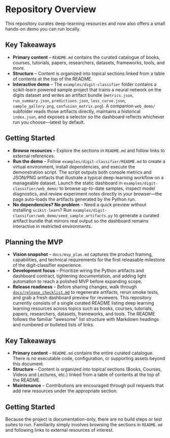 # Repository Overview

This repository curates deep-learning resources and now also offers a small
hands-on demo you can run locally.

## Key Takeaways

- **Primary content** – `README.md` contains the curated catalogue of books,
  courses, tutorials, papers, researchers, datasets, frameworks, tools, and more.
- **Structure** – Content is organized into topical sections linked from a table
  of contents at the top of the README.
- **Interactive demo** – The `examples/digit-classifier` folder contains a
  scikit-learn powered sample project that trains a neural network on the digits
  dataset and writes an artifact bundle (`metrics.json`, `run_summary.json`,
  `predictions.json`, `loss_curve.json`, `sample_gallery.png`,
  `confusion_matrix.png`). A companion `web_demo/` subfolder reads those
  artifacts directly, maintains a historical `index.json`, and exposes a
  selector so the dashboard reflects whichever run you choose—latest by default.

## Getting Started

- **Browse resources** – Explore the sections in `README.md` and follow links to
  external references.
- **Run the demo** – Follow `examples/digit-classifier/README.md` to create a
  virtual environment, install dependencies, and execute the demonstration
  script. The script outputs both console metrics and JSON/PNG artifacts that
  illustrate a typical deep-learning workflow on a manageable dataset. Launch
  the static dashboard in `examples/digit-classifier/web_demo/` to browse
  up-to-date samples, inspect model diagnostics, and review experiment notes
  directly in your browser—the page auto-loads the artifacts generated by the
  Python run.
- **No dependencies? No problem** – Need a quick preview without installing
  `scikit-learn`? Run
  `examples/digit-classifier/web_demo/seed_sample_artifacts.py` to generate a
  curated artifact bundle that mirrors real output so the dashboard remains
  interactive in restricted environments.

## Planning the MVP

- **Vision snapshot** – `docs/mvp_plan.md` captures the product framing,
  capabilities, and technical requirements for the first releasable milestone of
  the digit-classifier experience.
- **Development focus** – Prioritize wiring the Python artifacts and dashboard
  contract, tightening documentation, and adding light automation to reach a
  polished MVP before expanding scope.
- **Release readiness** – Before sharing changes, walk through
  [`docs/release_checklist.md`](release_checklist.md) to regenerate artifacts,
  rerun smoke tests, and grab a fresh dashboard preview for reviewers.
This repository currently consists of a single curated README listing deep learning learning resources across topics such as books, courses, tutorials, papers, researchers, datasets, frameworks, and tools. The README follows the familiar "awesome" list structure with Markdown headings and numbered or bulleted lists of links.

## Key Takeaways

- **Primary content** – `README.md` contains the entire curated catalogue. There is no executable code, configuration, or supporting assets beyond this document.
- **Structure** – Content is organized into topical sections (Books, Courses, Videos and Lectures, etc.) linked from a table of contents at the top of the README.
- **Maintenance** – Contributions are encouraged through pull requests that add new resources under the appropriate section.

## Getting Started

Because the project is documentation-only, there are no build steps or test suites to run. Familiarity simply involves browsing the sections in `README.md` and following links to external resources of interest.

